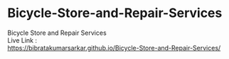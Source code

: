 # Bicycle-Store-and-Repair-Services
Bicycle Store and Repair Services
<br>
Live Link :
<br>
https://bibratakumarsarkar.github.io/Bicycle-Store-and-Repair-Services/
